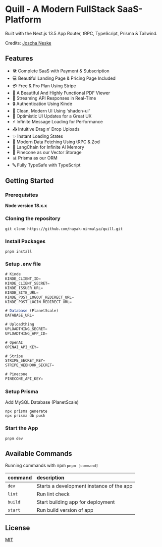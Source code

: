 # Quill - A Modern FullStack SaaS-Platform

Built with the Next.js 13.5 App Router, tRPC, TypeScript, Prisma & Tailwind.

Credits: [Joscha Neske](https://www.youtube.com/@joshtriedcoding/videos)

## Features

- 🛠️ Complete SaaS with Payment & Subscription
- 💻 Beautiful Landing Page & Pricing Page Included
- 💳 Free & Pro Plan Using Stripe
- 📄 A Beautiful And Highly Functional PDF Viewer
- 🔄 Streaming API Responses in Real-Time
- 🔒 Authentication Using Kinde
- 🎨 Clean, Modern UI Using 'shadcn-ui'
- 🚀 Optimistic UI Updates for a Great UX
- ⚡ Infinite Message Loading for Performance
- 📤 Intuitive Drag n’ Drop Uploads
- ✨ Instant Loading States
- 🔧 Modern Data Fetching Using tRPC & Zod
- 🧠 LangChain for Infinite AI Memory
- 🌲 Pinecone as our Vector Storage
- 📊 Prisma as our ORM
- 🔤 Fully TypeSafe with TypeScript

## Getting Started

### Prerequisites

**Node version 18.x.x**

### Cloning the repository

```shell
git clone https://github.com/nayak-nirmalya/quill.git
```

### Install Packages

```shell
pnpm install
```

### Setup .env file

```js
# Kinde
KINDE_CLIENT_ID=
KINDE_CLIENT_SECRET=
KINDE_ISSUER_URL=
KINDE_SITE_URL=
KINDE_POST_LOGOUT_REDIRECT_URL=
KINDE_POST_LOGIN_REDIRECT_URL=

# Database (PlanetScale)
DATABASE_URL=

# Uploadthing
UPLOADTHING_SECRET=
UPLOADTHING_APP_ID=

# OpenAI
OPENAI_API_KEY=

# Stripe
STRIPE_SECRET_KEY=
STRIPE_WEBHOOK_SECRET=

# Pinecone
PINECONE_API_KEY=
```

### Setup Prisma

Add MySQL Database (PlanetScale)

```shell
npx prisma generate
npx prisma db push
```

### Start the App

```shell
pnpm dev
```

## Available Commands

Running commands with npm `pnpm [command]`

| command | description                              |
| :------ | :--------------------------------------- |
| `dev`   | Starts a development instance of the app |
| `lint`  | Run lint check                           |
| `build` | Start building app for deployment        |
| `start` | Run build version of app                 |

## License

[MIT](https://choosealicense.com/licenses/mit/)
